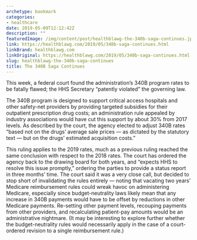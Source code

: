 ```yaml
---
archetype: bookmark
categories:
- healthcare
date: 2019-05-09T12:12:42Z
description: ""
featuredImage: /img/content/post/healthblawg-the-340b-saga-continues.jpg
link: https://healthblawg.com/2019/05/340b-saga-continues.html
linkBrand: healthblawg.com
linkOriginal: https://healthblawg.com/2019/05/340b-saga-continues.html
slug: healthblawg-the-340b-saga-continues
title: The 340B Saga Continues
---
```

This week, a federal court found the administration’s 340B program rates to be fatally flawed; the HHS Secretary “patently violated” the governing law.

The 340B program is designed to support critical access hospitals and other safety-net providers by providing targeted subsidies for their outpatient prescription drug costs; an administration rule appealed by industry associations would have cut this support by about 30% from 2017 levels. As described by the court, the agency elected to adjust 340B rates “based not on the drugs’ average sale prices — as dictated by the statutory text — but on the drugs’ estimated acquisition costs.”

This ruling applies to the 2019 rates, much as a previous ruling reached the same conclusion with respect to the 2018 rates. The court has ordered the agency back to the drawing board for both years, and “expects HHS to resolve this issue promptly,” ordering the parties to provide a status report in three months’ time. The court said it was a very close call, but decided to stop short of invalidating the rules entirely — noting that vacating two years’ Medicare reimbursement rules could wreak havoc on administering Medicare, especially since budget-neutrality laws likely mean that any increase in 340B payments would have to be offset by reductions in other Medicare payments. Re-setting other payment levels, recouping payments from other providers, and recalculating patient-pay amounts would be an administrative nightmare. (It may be interesting to explore further whether the budget-neutrality rules would necessarily apply in the case of a court-ordered revision to a single reimbursement rule.)

